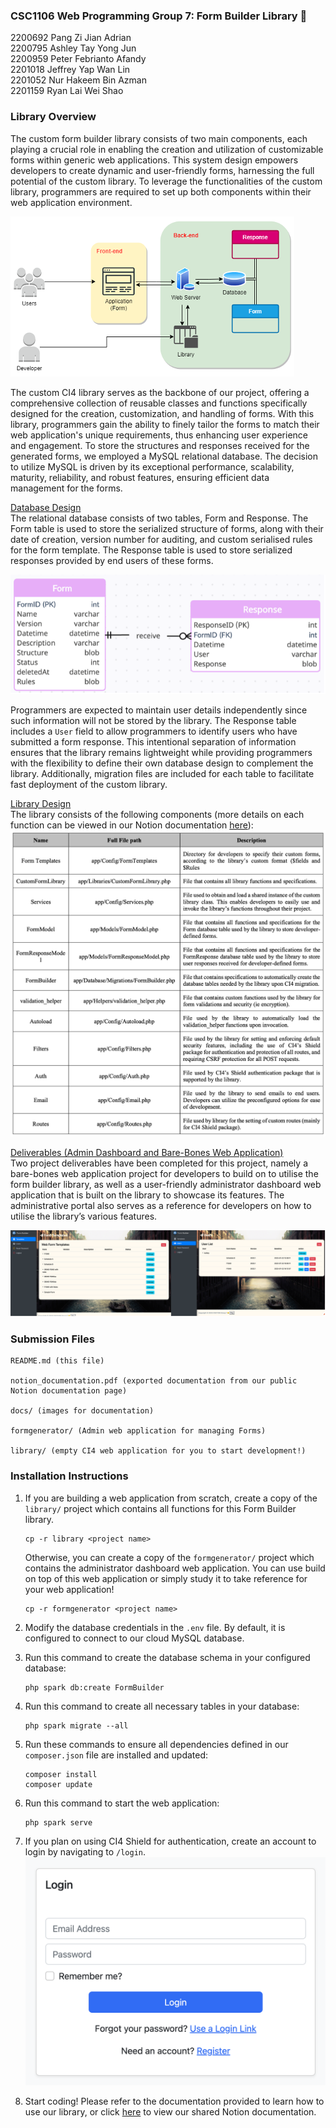 ### CSC1106 Web Programming Group 7: Form Builder Library 🤑
2200692 Pang Zi Jian Adrian <br>
2200795 Ashley Tay Yong Jun <br>
2200959 Peter Febrianto Afandy <br>
2201018 Jeffrey Yap Wan Lin <br>
2201052 Nur Hakeem Bin Azman <br>
2201159 Ryan Lai Wei Shao

### Library Overview
The custom form builder library consists of two main components, each playing a crucial role in enabling the creation and utilization of customizable forms within generic web applications. This system design empowers developers to create dynamic and user-friendly forms, harnessing the full potential of the custom library. To leverage the functionalities of the custom library, programmers are required to set up both components within their web application environment. 

![System Architecture](/docs/arch.png)

The custom CI4 library serves as the backbone of our project, offering a comprehensive collection of reusable classes and functions specifically designed for the creation, customization, and handling of forms. With this library, programmers gain the ability to finely tailor the forms to match their web application's unique requirements, thus enhancing user experience and engagement. To store the structures and responses received for the generated forms, we employed a MySQL relational database. The decision to utilize MySQL is driven by its exceptional performance, scalability, maturity, reliability, and robust features, ensuring efficient data management for the forms.

<u>Database Design</u><br>
The relational database consists of two tables, Form and Response. The Form table is used to store the serialized structure of forms, along with their date of creation, version number for auditing, and custom serialised rules for the form template. The Response table is used to store serialized responses provided by end users of these forms.

![ERD](/docs/erd.png)

Programmers are expected to maintain user details independently since such information will not be stored by the library. The Response table includes a `User` field to allow programmers to identify users who have submitted a form response. This intentional separation of information ensures that the library remains lightweight while providing programmers with the flexibility to define their own database design to complement the library. Additionally, migration files are included for each table to facilitate fast deployment of the custom library.

<u>Library Design</u><br>
The library consists of the following components (more details on each function can be viewed in our Notion documentation [here](https://ptrpfa.notion.site/5959fa04a29c483fbb2190002c2016e5?v=0f3e85b64ee2489bbae6665707c43e3c&pvs=4)):
![Library Functions](/docs/library_functions.png)

<u>Deliverables (Admin Dashboard and Bare-Bones Web Application)</u><br>
Two project deliverables have been completed for this project, namely a bare-bones web application project for developers to build on to utilise the form builder library, as well as a user-friendly administrator dashboard web application that is built on the library to showcase its features. The administrative portal also serves as a reference for developers on how to utilise the library’s various features.

![Admin Dashboard](/docs/dashboard.png)

### Submission Files
```
README.md (this file)

notion_documentation.pdf (exported documentation from our public Notion documentation page)

docs/ (images for documentation)

formgenerator/ (Admin web application for managing Forms)

library/ (empty CI4 web application for you to start development!)

```

### Installation Instructions
1. If you are building a web application from scratch, create a copy of the `library/` project which contains all functions for this Form Builder library.
    ```
    cp -r library <project name>
    ```

    Otherwise, you can create a copy of the `formgenerator/` project which contains the administrator dashboard web application. You can use build on top of this web application or simply study it to take reference for your web application!
    ```
    cp -r formgenerator <project name>
    ```
2. Modify the database credentials in the ``.env`` file. By default, it is configured to connect to our cloud MySQL database.
3. Run this command to create the database schema in your configured database: 
    ```
    php spark db:create FormBuilder
    ```
4. Run this command to create all necessary tables in your database: 
    ```
    php spark migrate --all
    ```
5. Run these commands to ensure all dependencies defined in our `composer.json` file are installed and updated:
    ```
    composer install
    composer update
    ```
6. Run this command to start the web application: 
    ```
    php spark serve
    ```
7. If you plan on using CI4 Shield for authentication, create an account to login by navigating to `/login`.
    ![login](docs/login.png)
8. Start coding! Please refer to the documentation provided to learn how to use our library, or click [here](https://ptrpfa.notion.site/5959fa04a29c483fbb2190002c2016e5?v=0f3e85b64ee2489bbae6665707c43e3c&pvs=4) to view our shared Notion documentation.